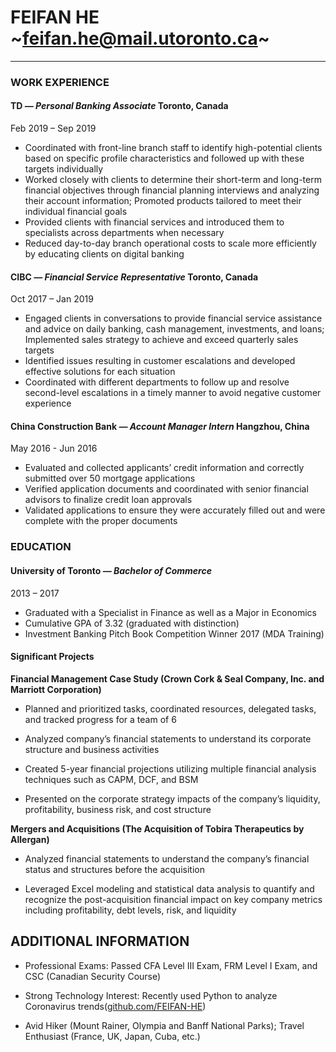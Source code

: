 
# FEIFAN HE ~feifan.he@mail.utoronto.ca~

---
### WORK EXPERIENCE

#### TD _— Personal Banking Associate_ Toronto, Canada 
Feb 2019 – Sep 2019
- Coordinated with front-line branch staff to identify high-potential clients based on specific profile characteristics and followed up with these targets individually
- Worked closely with clients to determine their short-term and long-term financial objectives through financial planning interviews and analyzing their account information; Promoted products tailored to meet their individual financial goals
- Provided clients with financial services and introduced them to specialists across departments when necessary
- Reduced day-to-day branch operational costs to scale more efficiently by educating clients on digital banking

#### CIBC _— Financial Service Representative_  Toronto, Canada
Oct 2017 – Jan 2019
- Engaged clients in conversations to provide financial service assistance and advice on daily banking, cash management, investments, and loans; Implemented sales strategy to achieve and exceed quarterly sales targets
- Identified issues resulting in customer escalations and developed effective solutions for each situation
- Coordinated with different departments to follow up and resolve second-level escalations in a timely manner to avoid negative customer experience

#### China Construction Bank _— Account Manager Intern_ Hangzhou, China
May 2016 - Jun 2016
- Evaluated and collected applicants’ credit information and correctly submitted over 50 mortgage applications
- Verified application documents and coordinated with senior financial advisors to finalize credit loan approvals
- Validated applications to ensure they were accurately filled out and were complete with the proper documents

### EDUCATION
#### University of Toronto _— Bachelor of Commerce_
2013 – 2017
- Graduated with a Specialist in Finance as well as a Major in Economics
- Cumulative GPA of 3.32 (graduated with distinction)
- Investment Banking Pitch Book Competition Winner 2017 (MDA Training)

#### Significant Projects
**Financial Management Case Study (Crown Cork & Seal Company, Inc. and Marriott Corporation)**

- Planned and prioritized tasks, coordinated resources, delegated tasks, and tracked progress for a team of 6

- Analyzed company’s financial statements to understand its corporate structure and business activities

- Created 5-year financial projections utilizing multiple financial analysis techniques such as CAPM, DCF, and BSM

- Presented on the corporate strategy impacts of the company’s liquidity, profitability, business risk, and cost structure

**Mergers and Acquisitions (The Acquisition of Tobira Therapeutics by Allergan)**

- Analyzed financial statements to understand the company’s financial status and structures before the acquisition

- Leveraged Excel modeling and statistical data analysis to quantify and recognize the post-acquisition financial impact on key company metrics including profitability, debt levels, risk, and liquidity

## ADDITIONAL INFORMATION

- Professional Exams: Passed CFA Level III Exam, FRM Level I Exam, and CSC (Canadian Security Course)

- Strong Technology Interest: Recently used Python to analyze Coronavirus trends([github.com/FEIFAN-HE](https://github.com/FEIFAN-HE))

- Avid Hiker (Mount Rainer, Olympia and Banff National Parks); Travel Enthusiast (France, UK, Japan, Cuba, etc.)
<!--stackedit_data:
eyJoaXN0b3J5IjpbNjU0NzA5MTIxLDk3NjUwOTgzMywtMTkwND
UzNzIwNiwtMTYxMTgyMTY1MSwxNTY2Njc4Mzk2LC0xMjY0NDUy
NjMyXX0=
-->